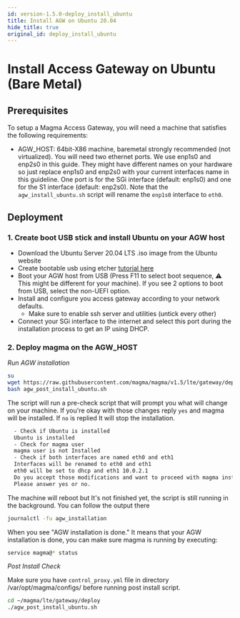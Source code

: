 ```yaml
---
id: version-1.5.0-deploy_install_ubuntu
title: Install AGW on Ubuntu 20.04
hide_title: true
original_id: deploy_install_ubuntu
---
```


# Install Access Gateway on Ubuntu (Bare Metal)

## Prerequisites

To setup a Magma Access Gateway, you will need a machine that
satisfies the following requirements:

- AGW_HOST: 64bit-X86 machine, baremetal strongly recommended (not virtualized).
  You will need two ethernet ports. We use enp1s0 and enp2s0 in this guide.
  They might have different names on your hardware so just replace enp1s0 and
  enp2s0 with your current interfaces name in this guideline.
  One port is for the SGi interface (default: enp1s0) and one for the S1
  interface (default: enp2s0). Note that the `agw_install_ubuntu.sh` script will
  rename the `enp1s0` interface to `eth0`.

## Deployment

### 1. Create boot USB stick and install Ubuntu on your AGW host

- Download the Ubuntu Server 20.04 LTS .iso image from the Ubuntu website
- Create bootable usb using etcher [tutorial here](https://tutorials.ubuntu.com/tutorial/tutorial-create-a-usb-stick-on-macos#0)
- Boot your AGW host from USB
  (Press F11 to select boot sequence, :warning: This might be different for
  your machine). If you see 2 options to boot from USB, select the non-UEFI
  option.
- Install and configure you access gateway according to your network defaults.
    - Make sure to enable ssh server and utilities (untick every other)
- Connect your SGi interface to the internet and select this port during the
installation process to get an IP using DHCP.

### 2. Deploy magma on the  AGW_HOST

*Run AGW installation*

```bash
su
wget https://raw.githubusercontent.com/magma/magma/v1.5/lte/gateway/deploy/agw_install_ubuntu.sh
bash agw_post_install_ubuntu.sh
```

The script will run a pre-check script that will prompt you what will change
on your machine. If you're okay with those changes reply `yes` and magma will
be installed. If `no` is replied It will stop the installation.

```bash
  - Check if Ubuntu is installed
  Ubuntu is installed
  - Check for magma user
  magma user is not Installed
  - Check if both interfaces are named eth0 and eth1
  Interfaces will be renamed to eth0 and eth1
  eth0 will be set to dhcp and eth1 10.0.2.1
  Do you accept those modifications and want to proceed with magma installation?(y/n)
  Please answer yes or no.
  ```

The machine will reboot but It's not finished yet, the script is still running in the background.
You can follow the output there

```bash
journalctl -fu agw_installation
```

When you see "AGW installation is done." It means that your AGW installation is done, you can make sure magma is running by executing:

```bash
service magma@* status
```

*Post Install Check*

Make sure you have `control_proxy.yml` file in directory /var/opt/magma/configs/
before running post install script.

``` bash
cd ~/magma/lte/gateway/deploy
./agw_post_install_ubuntu.sh
```
